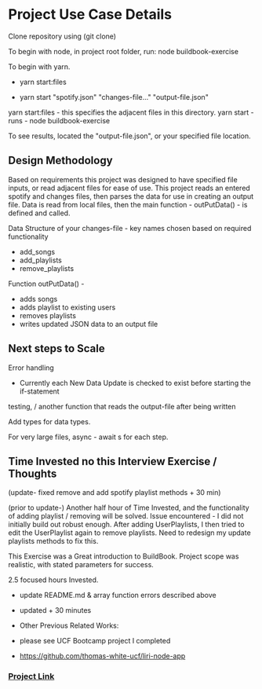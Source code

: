 # Project Use Case Details

Clone repository using (git clone)

To begin with node, in project root folder, run: node buildbook-exercise

To begin with yarn.

- yarn start:files

- yarn start "spotify.json" "changes-file..." "output-file.json"

yarn start:files - this specifies the adjacent files in this directory.
yarn start - runs - node buildbook-exercise

To see results, located the "output-file.json", or your specified file location.

## Design Methodology

Based on requirements this project was designed to have specified file inputs, or read adjacent files for ease of use.
This project reads an entered spotify and changes files, then parses the data for use in creating an output file.
Data is read from local files, then the main function - outPutData() - is defined and called.

Data Structure of your changes-file - key names chosen based on required functionality

- add_songs
- add_playlists
- remove_playlists

Function outPutData() -

- adds songs
- adds playlist to existing users
- removes playlists
- writes updated JSON data to an output file

## Next steps to Scale

Error handling

- Currently each New Data Update is checked to exist before starting the if-statement

testing, / another function that reads the output-file after being written

Add types for data types.

For very large files, async - await s for each step.

## Time Invested no this Interview Exercise / Thoughts

(update- fixed remove and add spotify playlist methods + 30 min)

(prior to update-) Another half hour of Time Invested, and the functionality of adding playlist / removing will be solved. Issue encountered - I did not initially build out robust enough. After adding UserPlaylists, I then tried to edit the UserPlaylist again to remove playlists. Need to redesign my update playlists methods to fix this.

This Exercise was a Great introduction to BuildBook. Project scope was realistic, with stated parameters for success.

2.5 focused hours Invested.

- update README.md  & array function errors described above

- updated + 30 minutes

- Other Previous Related Works:
- please see UCF Bootcamp project I completed
- <https://github.com/thomas-white-ucf/liri-node-app>

### **[Project Link](https://github.com/thomas-white-ucf/liri-node-app)**
